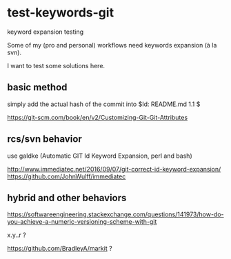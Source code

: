# test-keywords-git
keyword expansion testing

Some of my (pro and personal) workflows need keywords expansion (à la svn). 

I want to test some solutions here.

## basic method

simply add the actual hash of the commit into $Id: README.md 1.1 $

https://git-scm.com/book/en/v2/Customizing-Git-Git-Attributes

## rcs/svn behavior

use gaIdke (Automatic GIT Id Keyword Expansion, perl and bash)

http://www.immediatec.net/2016/09/07/git-correct-id-keyword-expansion/
https://github.com/JohnWulff/immediatec

## hybrid and other behaviors

https://softwareengineering.stackexchange.com/questions/141973/how-do-you-achieve-a-numeric-versioning-scheme-with-git

x.y.<number of commits>.r<git-hash> ?

https://github.com/BradleyA/markit ?


